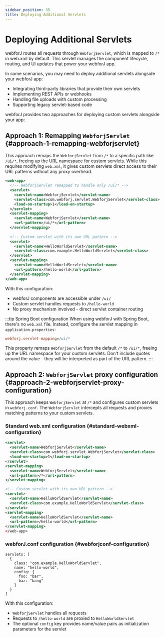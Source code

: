 ```yaml
---
sidebar_position: 35
title: Deploying Additional Servlets
---
```

<!-- vale off -->
# Deploying Additional Servlets <DocChip chip='since' label='25.02' />
<!-- vale on -->

webforJ routes all requests through `WebforjServlet`, which is mapped to `/*` in web.xml by default. This servlet manages the component lifecycle, routing, and UI updates that power your webforJ app.

In some scenarios, you may need to deploy additional servlets alongside your webforJ app:
- Integrating third-party libraries that provide their own servlets
- Implementing REST APIs or webhooks
- Handling file uploads with custom processing
- Supporting legacy servlet-based code

webforJ provides two approaches for deploying custom servlets alongside your app:

## Approach 1: Remapping `WebforjServlet` {#approach-1-remapping-webforjservlet}

This approach remaps the `WebforjServlet` from `/*` to a specific path like `/ui/*`, freeing up the URL namespace for custom servlets. While this requires modifying `web.xml`, it gives custom servlets direct access to their URL patterns without any proxy overhead.

```xml
<web-app>
  <!-- WebforjServlet remapped to handle only /ui/* -->
  <servlet>
    <servlet-name>WebforjServlet</servlet-name>
    <servlet-class>com.webforj.servlet.WebforjServlet</servlet-class>
    <load-on-startup>1</load-on-startup>
  </servlet>
  <servlet-mapping>
    <servlet-name>WebforjServlet</servlet-name>
    <url-pattern>/ui/*</url-pattern>
  </servlet-mapping>
  
  <!-- Custom servlet with its own URL pattern -->
  <servlet>
    <servlet-name>HelloWorldServlet</servlet-name>
    <servlet-class>com.example.HelloWorldServlet</servlet-class>
  </servlet>
  <servlet-mapping>
    <servlet-name>HelloWorldServlet</servlet-name>
    <url-pattern>/hello-world</url-pattern>
  </servlet-mapping>
</web-app>
```

With this configuration:
- webforJ components are accessible under `/ui/`
- Custom servlet handles requests to `/hello-world`
- No proxy mechanism involved - direct servlet container routing

:::tip Spring Boot configuration
When using webforJ with Spring Boot, there's no `web.xml` file. Instead, configure the servlet mapping in `application.properties`:

```Ini
webforj.servlet-mapping=/ui/*
```

This property remaps `WebforjServlet` from the default `/*` to `/ui/*`, freeing up the URL namespace for your custom servlets. Don't include quotes around the value - they will be interpreted as part of the URL pattern.
:::

## Approach 2: `WebforjServlet` proxy configuration {#approach-2-webforjservlet-proxy-configuration}

This approach keeps `WebforjServlet` at `/*` and configures custom servlets in `webforj.conf`. The `WebforjServlet` intercepts all requests and proxies matching patterns to your custom servlets.

### Standard web.xml configuration {#standard-webxml-configuration}

```xml
<servlet>
  <servlet-name>WebforjServlet</servlet-name>
  <servlet-class>com.webforj.servlet.WebforjServlet</servlet-class>
  <load-on-startup>1</load-on-startup>
</servlet>
<servlet-mapping>
  <servlet-name>WebforjServlet</servlet-name>
  <url-pattern>/*</url-pattern>
</servlet-mapping>

<!-- Custom servlet with its own URL pattern -->
<servlet>
  <servlet-name>HelloWorldServlet</servlet-name>
  <servlet-class>com.example.HelloWorldServlet</servlet-class>
</servlet>
<servlet-mapping>
  <servlet-name>HelloWorldServlet</servlet-name>
  <url-pattern>/hello-world</url-pattern>
</servlet-mapping>
</web-app>
```

### webforJ.conf configuration {#webforjconf-configuration}

```hocon
servlets: [
  {
    class: "com.example.HelloWorldServlet",
    name: "hello-world",
    config: {
      foo: "bar",
      baz: "bang"
    }
  }
]
```

With this configuration:
- `WebforjServlet` handles all requests
- Requests to `/hello-world` are proxied to `HelloWorldServlet`
- The optional `config` key provides name/value pairs as initialization parameters for the servlet